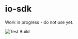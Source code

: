 # io-sdk

Work in progress - do not use yet.

![Test Build](https://github.com/pagopa/io-sdk/workflows/Test%20Build/badge.svg)

